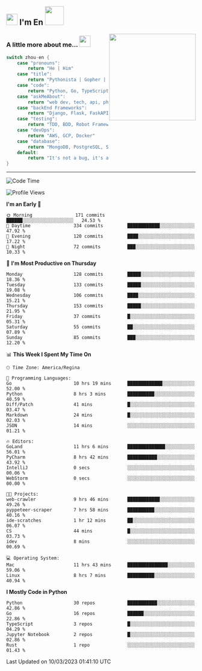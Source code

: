 <h2><img src="https://emojis.slackmojis.com/emojis/images/1531849430/4246/blob-sunglasses.gif?1531849430" width="30"/> I'm En <img src="https://media.giphy.com/media/12oufCB0MyZ1Go/giphy.gif" width="50"></h2>
<img align='right' src="https://media.giphy.com/media/M9gbBd9nbDrOTu1Mqx/giphy.gif" width="230">


### A little more about me... <img src="https://media.giphy.com/media/WUlplcMpOCEmTGBtBW/giphy.gif" width="30">  
<!--
```javascript
const zhou-en = {
    pronouns: "He" | "Him",
    title: "Pythonista" | "Gopher" | "Rustacean",
    code: ["Python", "Go", "Rust", "TypeScript"],
    askMeAbout: ["web dev", "tech", "app dev", "photography"],
    technologies: {
        backEnd: {
            python: ["Django", "Flask", "FaskAPI"],
            go: []
        },
        scraping: ["selenium", "scrapy", "spider"],
        testing: ["Robot Framework"],
        devOps: ["AWS", "Docker", "GCP", "Nginx"],
        databases: ["mongo", "postgresql", "sqlite"],
        misc: ["Firebase", "Heroku"]
    },
    architecture: ["Event Driven Architecture", "Microservices"],
    currentFocus: ["Temporal", "Rust"],
    funFact: "It's not a bug, it's a feature!"
};
```
  -->

```go
switch zhou-en {
    case "pronouns":
        return "He | Him"
    case "title":
        return "Pythonista | Gopher | Rustacean"
    case "code":
        return "Python, Go, TypeScript, Rust"
    case "askMeAbout":
        return "web dev, tech, api, photography, basketball"
    case "backEnd Frameworks":
        return "Django, Flask, FaskAPI, Temporal"
    case "testing":
        return "TDD, BDD, Robot Framework, pytest"
    case "devOps":
        return "AWS, GCP, Docker"
    case "database":
        return "MongoDB, PostgreSQL, Sqlit"
    default:
        return "It's not a bug, it's a feature!"
}
```




---
<!--START_SECTION:waka-->
![Code Time](http://img.shields.io/badge/Code%20Time-521%20hrs%207%20mins-blue)

![Profile Views](http://img.shields.io/badge/Profile%20Views-1-blue)

**I'm an Early 🐤** 

```text
🌞 Morning                171 commits         ██████░░░░░░░░░░░░░░░░░░░   24.53 % 
🌆 Daytime                334 commits         ████████████░░░░░░░░░░░░░   47.92 % 
🌃 Evening                120 commits         ████░░░░░░░░░░░░░░░░░░░░░   17.22 % 
🌙 Night                  72 commits          ███░░░░░░░░░░░░░░░░░░░░░░   10.33 % 
```
📅 **I'm Most Productive on Thursday** 

```text
Monday                   128 commits         █████░░░░░░░░░░░░░░░░░░░░   18.36 % 
Tuesday                  133 commits         █████░░░░░░░░░░░░░░░░░░░░   19.08 % 
Wednesday                106 commits         ████░░░░░░░░░░░░░░░░░░░░░   15.21 % 
Thursday                 153 commits         █████░░░░░░░░░░░░░░░░░░░░   21.95 % 
Friday                   37 commits          █░░░░░░░░░░░░░░░░░░░░░░░░   05.31 % 
Saturday                 55 commits          ██░░░░░░░░░░░░░░░░░░░░░░░   07.89 % 
Sunday                   85 commits          ███░░░░░░░░░░░░░░░░░░░░░░   12.20 % 
```


📊 **This Week I Spent My Time On** 

```text
🕑︎ Time Zone: America/Regina

💬 Programming Languages: 
Go                       10 hrs 19 mins      █████████████░░░░░░░░░░░░   52.00 % 
Python                   8 hrs 3 mins        ██████████░░░░░░░░░░░░░░░   40.59 % 
Diff/Patch               41 mins             █░░░░░░░░░░░░░░░░░░░░░░░░   03.47 % 
Markdown                 24 mins             █░░░░░░░░░░░░░░░░░░░░░░░░   02.03 % 
JSON                     14 mins             ░░░░░░░░░░░░░░░░░░░░░░░░░   01.21 % 

🔥 Editors: 
GoLand                   11 hrs 6 mins       ██████████████░░░░░░░░░░░   56.01 % 
PyCharm                  8 hrs 42 mins       ███████████░░░░░░░░░░░░░░   43.92 % 
IntelliJ                 0 secs              ░░░░░░░░░░░░░░░░░░░░░░░░░   00.06 % 
WebStorm                 0 secs              ░░░░░░░░░░░░░░░░░░░░░░░░░   00.00 % 

🐱‍💻 Projects: 
web-crawler              9 hrs 46 mins       ████████████░░░░░░░░░░░░░   49.26 % 
pyppeteer-scraper        7 hrs 58 mins       ██████████░░░░░░░░░░░░░░░   40.16 % 
ide-scratches            1 hr 12 mins        ██░░░░░░░░░░░░░░░░░░░░░░░   06.07 % 
CS                       44 mins             █░░░░░░░░░░░░░░░░░░░░░░░░   03.73 % 
idev                     8 mins              ░░░░░░░░░░░░░░░░░░░░░░░░░   00.69 % 

💻 Operating System: 
Mac                      11 hrs 43 mins      ███████████████░░░░░░░░░░   59.06 % 
Linux                    8 hrs 7 mins        ██████████░░░░░░░░░░░░░░░   40.94 % 
```

**I Mostly Code in Python** 

```text
Python                   30 repos            ███████████░░░░░░░░░░░░░░   42.86 % 
Go                       16 repos            ██████░░░░░░░░░░░░░░░░░░░   22.86 % 
TypeScript               3 repos             █░░░░░░░░░░░░░░░░░░░░░░░░   04.29 % 
Jupyter Notebook         2 repos             █░░░░░░░░░░░░░░░░░░░░░░░░   02.86 % 
Rust                     1 repo              ░░░░░░░░░░░░░░░░░░░░░░░░░   01.43 % 
```




 Last Updated on 10/03/2023 01:41:10 UTC
<!--END_SECTION:waka-->
